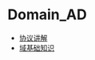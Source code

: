 # Domain_AD


+ [协议讲解](Protocol_Explanation/index.md)
+ [域基础知识](Basic_knowledge_of_the_domain/index.md)